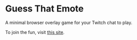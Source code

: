 # Guess That Emote
A minimal browser overlay game for your Twitch chat to play.

To join the fun, visit [this site](https://guessthatemote.glitch.me).
